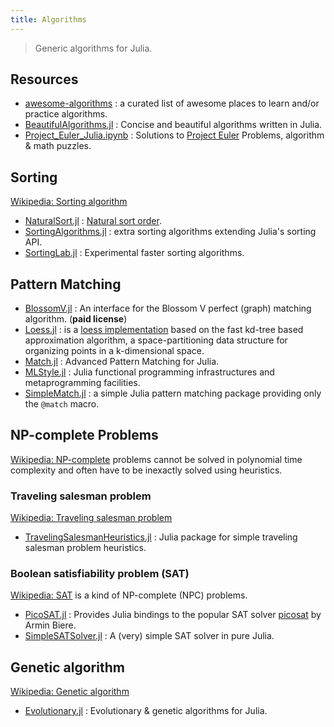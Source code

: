 ```yaml
---
title: Algorithms
---
```


> Generic algorithms for Julia.

## Resources

- [awesome-algorithms](https://github.com/tayllan/awesome-algorithms) : a curated list of awesome places to learn and/or practice algorithms.
- [BeautifulAlgorithms.jl](https://github.com/mossr/BeautifulAlgorithms.jl) : Concise and beautiful algorithms written in Julia.
- [Project_Euler_Julia.ipynb](https://nbviewer.org/github/punkrockpolly/Playing-with-Julia/blob/master/Project_Euler_Julia.ipynb) : Solutions to [Project Euler](https://projecteuler.net) Problems, algorithm & math puzzles.

## Sorting

[Wikipedia: Sorting algorithm](https://en.wikipedia.org/wiki/Sorting_algorithm)

- [NaturalSort.jl](https://github.com/JuliaStrings/NaturalSort.jl) : [Natural sort order](https://en.wikipedia.org/wiki/Natural_sort_order).
- [SortingAlgorithms.jl](https://github.com/JuliaCollections/SortingAlgorithms.jl) : extra sorting algorithms extending Julia's sorting API.
- [SortingLab.jl](https://github.com/xiaodaigh/SortingLab.jl) : Experimental faster sorting algorithms.

## Pattern Matching

- [BlossomV.jl](https://github.com/mlewe/BlossomV.jl) : An interface for the Blossom V perfect (graph) matching algorithm. (**paid license**)
- [Loess.jl](https://github.com/JuliaStats/Loess.jl) : is a [loess implementation](https://en.wikipedia.org/wiki/Local_regression) based on the fast kd-tree based approximation algorithm, a space-partitioning data structure for organizing points in a k-dimensional space.
- [Match.jl](https://github.com/JuliaServices/Match.jl) : Advanced Pattern Matching for Julia.
- [MLStyle.jl](https://github.com/thautwarm/MLStyle.jl) : Julia functional programming infrastructures and metaprogramming facilities.
- [SimpleMatch.jl](https://github.com/jolin-io/SimpleMatch.jl) : a simple Julia pattern matching package providing only the `@match` macro.

## NP-complete Problems

[Wikipedia: NP-complete](https://en.wikipedia.org/wiki/Category:NP-complete_problems) problems cannot be solved in polynomial time complexity and often have to be inexactly solved using heuristics.

### Traveling salesman problem

[Wikipedia: Traveling salesman problem](https://en.wikipedia.org/wiki/Travelling_salesman_problem)

- [TravelingSalesmanHeuristics.jl](https://github.com/evanfields/TravelingSalesmanHeuristics.jl) : Julia package for simple traveling salesman problem heuristics.

### Boolean satisfiability problem (SAT)

[Wikipedia: SAT](https://en.wikipedia.org/wiki/Satisfiability_modulo_theories) is a kind of NP-complete (NPC) problems.

- [PicoSAT.jl](https://github.com/sisl/PicoSAT.jl) : Provides Julia bindings to the popular SAT solver [picosat](http://fmv.jku.at/picosat/) by Armin Biere.
- [SimpleSATSolver.jl](https://github.com/dpsanders/SimpleSATSolver.jl) : A (very) simple SAT solver in pure Julia.

## Genetic algorithm

[Wikipedia: Genetic algorithm](https://en.wikipedia.org/wiki/Genetic_algorithm)

- [Evolutionary.jl](https://github.com/wildart/Evolutionary.jl) : Evolutionary & genetic algorithms for Julia.
